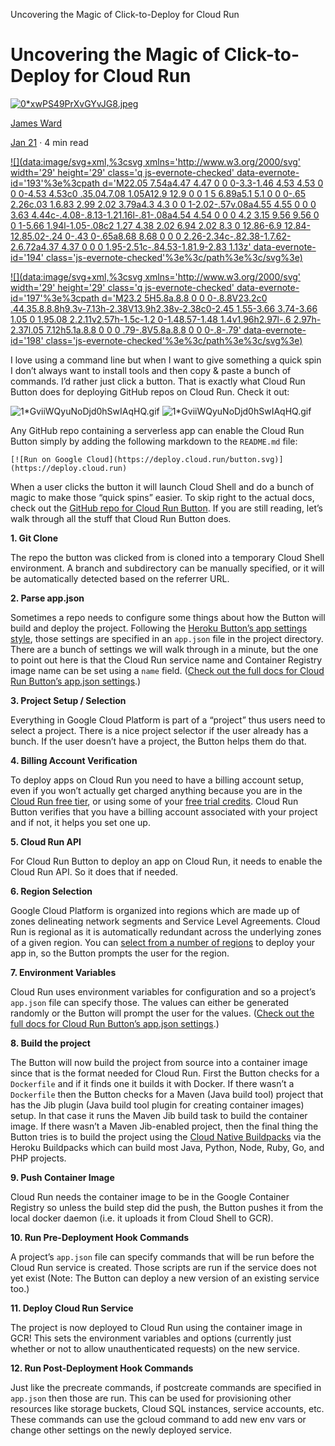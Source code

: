 Uncovering the Magic of Click-to-Deploy for Cloud Run

# **Uncovering the Magic of Click-to-Deploy for Cloud Run**

[![0*xwPS49PrXvGYvJG8.jpeg](../_resources/5ba3d619c81a68f6836c602193733865.jpg)](https://medium.com/@_jamesward?source=post_page-----52d6ac79f6e1----------------------)

[James Ward](https://medium.com/@_jamesward?source=post_page-----52d6ac79f6e1----------------------)

[Jan 21](https://medium.com/google-cloud/uncovering-the-magic-of-click-to-deploy-for-cloud-run-52d6ac79f6e1?source=post_page-----52d6ac79f6e1----------------------) · 4 min read

[![](data:image/svg+xml,%3csvg xmlns='http://www.w3.org/2000/svg' width='29' height='29' class='q js-evernote-checked' data-evernote-id='193'%3e%3cpath d='M22.05 7.54a4.47 4.47 0 0 0-3.3-1.46 4.53 4.53 0 0 0-4.53 4.53c0 .35.04.7.08 1.05A12.9 12.9 0 0 1 5 6.89a5.1 5.1 0 0 0-.65 2.26c.03 1.6.83 2.99 2.02 3.79a4.3 4.3 0 0 1-2.02-.57v.08a4.55 4.55 0 0 0 3.63 4.44c-.4.08-.8.13-1.21.16l-.81-.08a4.54 4.54 0 0 0 4.2 3.15 9.56 9.56 0 0 1-5.66 1.94l-1.05-.08c2 1.27 4.38 2.02 6.94 2.02 8.3 0 12.86-6.9 12.84-12.85.02-.24 0-.43 0-.65a8.68 8.68 0 0 0 2.26-2.34c-.82.38-1.7.62-2.6.72a4.37 4.37 0 0 0 1.95-2.51c-.84.53-1.81.9-2.83 1.13z' data-evernote-id='194' class='js-evernote-checked'%3e%3c/path%3e%3c/svg%3e)](https://medium.com/p/52d6ac79f6e1/share/twitter?source=post_actions_header---------------------------)

[![](data:image/svg+xml,%3csvg xmlns='http://www.w3.org/2000/svg' width='29' height='29' class='q js-evernote-checked' data-evernote-id='197'%3e%3cpath d='M23.2 5H5.8a.8.8 0 0 0-.8.8V23.2c0 .44.35.8.8.8h9.3v-7.13h-2.38V13.9h2.38v-2.38c0-2.45 1.55-3.66 3.74-3.66 1.05 0 1.95.08 2.2.11v2.57h-1.5c-1.2 0-1.48.57-1.48 1.4v1.96h2.97l-.6 2.97h-2.37l.05 7.12h5.1a.8.8 0 0 0 .79-.8V5.8a.8.8 0 0 0-.8-.79' data-evernote-id='198' class='js-evernote-checked'%3e%3c/path%3e%3c/svg%3e)](https://medium.com/p/52d6ac79f6e1/share/facebook?source=post_actions_header---------------------------)

I love using a command line but when I want to give something a quick spin I don’t always want to install tools and then copy & paste a bunch of commands. I’d rather just click a button. That is exactly what Cloud Run Button does for deploying GitHub repos on Cloud Run. Check it out:

![1*GviiWQyuNoDjd0hSwIAqHQ.gif](../_resources/ad3ae5e82bf7156b4f6b10f565f190ba.jpg)
![1*GviiWQyuNoDjd0hSwIAqHQ.gif](../_resources/f533a0330372925c5a2d20120cfa7f91.gif)

Any GitHub repo containing a serverless app can enable the Cloud Run Button simply by adding the following markdown to the `README.md` file:

`[![Run on Google Cloud](https://deploy.cloud.run/button.svg)](https://deploy.cloud.run)`

When a user clicks the button it will launch Cloud Shell and do a bunch of magic to make those “quick spins” easier. To skip right to the actual docs, check out the [GitHub repo for Cloud Run Button](https://github.com/GoogleCloudPlatform/cloud-run-button). If you are still reading, let’s walk through all the stuff that Cloud Run Button does.

**1. Git Clone**

The repo the button was clicked from is cloned into a temporary Cloud Shell environment. A branch and subdirectory can be manually specified, or it will be automatically detected based on the referrer URL.

**2. Parse app.json**

Sometimes a repo needs to configure some things about how the Button will build and deploy the project. Following the [Heroku Button’s app settings style](https://devcenter.heroku.com/articles/app-json-schema), those settings are specified in an `app.json` file in the project directory. There are a bunch of settings we will walk through in a minute, but the one to point out here is that the Cloud Run service name and Container Registry image name can be set using a `name` field. ([Check out the full docs for Cloud Run Button’s app.json settings](https://github.com/GoogleCloudPlatform/cloud-run-button#customizing-deployment-parameters).)

**3. Project Setup / Selection**

Everything in Google Cloud Platform is part of a “project” thus users need to select a project. There is a nice project selector if the user already has a bunch. If the user doesn’t have a project, the Button helps them do that.

**4. Billing Account Verification**

To deploy apps on Cloud Run you need to have a billing account setup, even if you won’t actually get charged anything because you are in the [Cloud Run free tier](https://cloud.google.com/run/pricing#pricing_table), or using some of your [free trial credits](https://cloud.google.com/free/docs/gcp-free-tier). Cloud Run Button verifies that you have a billing account associated with your project and if not, it helps you set one up.

**5. Cloud Run API**

For Cloud Run Button to deploy an app on Cloud Run, it needs to enable the Cloud Run API. So it does that if needed.

**6. Region Selection**

Google Cloud Platform is organized into regions which are made up of zones delineating network segments and Service Level Agreements. Cloud Run is regional as it is automatically redundant across the underlying zones of a given region. You can [select from a number of regions](https://cloud.google.com/run/docs/locations) to deploy your app in, so the Button prompts the user for the region.

**7. Environment Variables**

Cloud Run uses environment variables for configuration and so a project’s `app.json` file can specify those. The values can either be generated randomly or the Button will prompt the user for the values. ([Check out the full docs for Cloud Run Button’s app.json settings](https://github.com/GoogleCloudPlatform/cloud-run-button#customizing-deployment-parameters).)

**8. Build the project**

The Button will now build the project from source into a container image since that is the format needed for Cloud Run. First the Button checks for a `Dockerfile` and if it finds one it builds it with Docker. If there wasn’t a `Dockerfile` then the Button checks for a Maven (Java build tool) project that has the Jib plugin (Java build tool plugin for creating container images) setup. In that case it runs the Maven Jib build task to build the container image. If there wasn’t a Maven Jib-enabled project, then the final thing the Button tries is to build the project using the [Cloud Native Buildpacks](https://buildpacks.io/) via the Heroku Buildpacks which can build most Java, Python, Node, Ruby, Go, and PHP projects.

**9. Push Container Image**

Cloud Run needs the container image to be in the Google Container Registry so unless the build step did the push, the Button pushes it from the local docker daemon (i.e. it uploads it from Cloud Shell to GCR).

**10. Run Pre-Deployment Hook Commands**

A project’s `app.json` file can specify commands that will be run before the Cloud Run service is created. Those scripts are run if the service does not yet exist (Note: The Button can deploy a new version of an existing service too.)

**11. Deploy Cloud Run Service**

The project is now deployed to Cloud Run using the container image in GCR! This sets the environment variables and options (currently just whether or not to allow unauthenticated requests) on the new service.

**12. Run Post-Deployment Hook Commands**

Just like the precreate commands, if postcreate commands are specified in `app.json` then those are run. This can be used for provisioning other resources like storage buckets, Cloud SQL instances, service accounts, etc. These commands can use the gcloud command to add new env vars or change other settings on the newly deployed service.